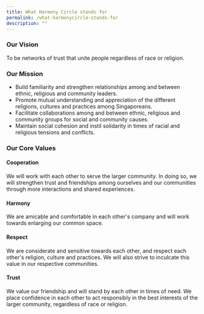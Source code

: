 ```yaml
---
title: What Harmony Circle stands for
permalink: /what-harmonycircle-stands-for
description: ""
---
```

### Our Vision

To be networks of trust that unite people regardless of race or religion.

### Our Mission

* Build familiarity and strengthen relationships among and between ethnic, religious and community leaders.
* Promote mutual understanding and appreciation of the different religions, cultures and practices among Singaporeans.
* Facilitate collaborations among and between ethnic, religious and community groups for social and community causes.
* Maintain social cohesion and instil solidarity in times of racial and religious tensions and conflicts.


### Our Core Values

#### Cooperation

We will work with each other to serve the larger community. In doing so, we will strengthen trust and friendships among ourselves and our communities through more interactions and shared experiences.

#### Harmony

We are amicable and comfortable in each other's company and will work towards enlarging our common space. 


#### Respect

We are considerate and sensitive towards each other, and respect each other's religion, culture and practices. We will also strive to inculcate this value in our respective communities.


#### Trust

We value our friendship and will stand by each other in times of need. We place confidence in each other to act responsibly in the best interests of the larger community, regardless of race or religion.